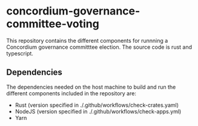 # concordium-governance-committee-voting

This repository contains the different components for runnning a Concordium governance committtee election. The source code is rust and typescript.

## Dependencies

The dependencies needed on the host machine to build and run the different components included in the repository are:

- Rust (version specified in ./.github/workflows/check-crates.yaml)
- NodeJS (version specified in ./.github/workflows/check-apps.yml)
- Yarn

